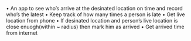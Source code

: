 •	An app to see who’s arrive at the desinated location on time and record who’s the latest
•	Keep track of how many times a person is late
•	Get live location from phone
•	If desinated location and person’s live location is close enuogh(within ~ radius) then mark him as arrived
•	Get arrived time from internet
